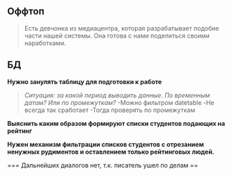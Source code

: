 ## Оффтоп

>Есть девчонка из медиацентра, которая разрабатывает подобие части нашей системы. Она готова с нами поделиться своими наработками. 

## БД

**Нужно занулять таблицу для подготовки к работе**

>*Ситуация: за какой период выводить данные. По временным датам? Или по промежуткам?*
-Можно фильтром datetable
-Не всегда так сработает
-Тогда проверять по промежуткам

**Выяснить каким образом формируют списки студентов подающих на рейтинг**

**Нужен механизм фильтрации списков студентов с отрезанием ненужных рудиментов и оставлением только рейтинговых людей.**

=== Дальнейших диалогов нет, т.к. писатель ушел по делам ==